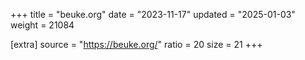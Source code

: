 +++
title = "beuke.org"
date = "2023-11-17"
updated = "2025-01-03"
weight = 21084

[extra]
source = "https://beuke.org/"
ratio = 20
size = 21
+++
